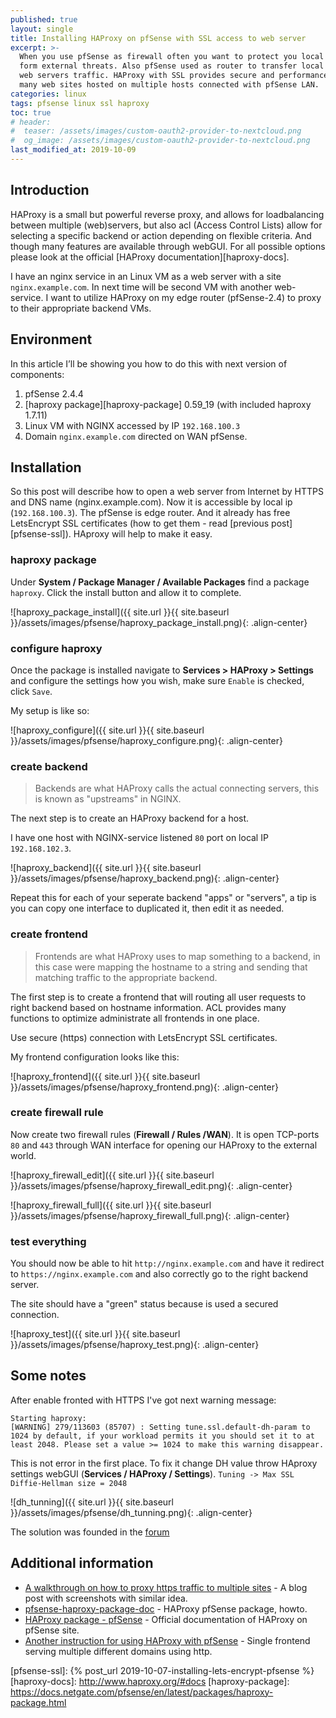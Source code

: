 ```yaml
---
published: true
layout: single
title: Installing HAProxy on pfSense with SSL access to web server
excerpt: >-
  When you use pfSense as firewall often you want to protect you local resources
  form external threats. Also pfSense used as router to transfer local and external
  web servers traffic. HAProxy with SSL provides secure and performance access to
  many web sites hosted on multiple hosts connected with pfSense LAN.
categories: linux
tags: pfsense linux ssl haproxy
toc: true
# header:
#  teaser: /assets/images/custom-oauth2-provider-to-nextcloud.png
#  og_image: /assets/images/custom-oauth2-provider-to-nextcloud.png
last_modified_at: 2019-10-09
---
```



## Introduction

HAProxy is a small but powerful reverse proxy, and allows for loadbalancing
between multiple (web)servers, but also acl (Access Control Lists) allow for
selecting a specific backend or action depending on flexible criteria. And
though many features are available through webGUI. For all possible options
please look at the official [HAProxy documentation][haproxy-docs].

I have an nginx service in an Linux VM as a web server with a site
`nginx.example.com`. In next time will be second VM with another web-service.
I want to utilize HAProxy on my edge router (pfSense-2.4) to proxy to their
appropriate backend VMs.

## Environment

In this article I’ll be showing you how to do this with next version of components:
1. pfSense 2.4.4
2. [haproxy package][haproxy-package] 0.59_19 (with included haproxy 1.7.11)
3. Linux VM with NGINX accessed by IP `192.168.100.3`
4. Domain `nginx.example.com` directed on WAN pfSense.

## Installation

So this post will describe how to open a web server from Internet by HTTPS and DNS name (nginx.example.com).
Now it is accessible by local ip (`192.168.100.3`). The pfSense is edge router.
And it already has free LetsEncrypt SSL certificates (how to get them - read
[previous post][pfsense-ssl]). HAproxy will help to make it easy.

### haproxy package

Under **System / Package Manager / Available Packages** find a package `haproxy`.
Click the install button and allow it to complete.

![haproxy_package_install]({{ site.url }}{{ site.baseurl }}/assets/images/pfsense/haproxy_package_install.png){: .align-center}

### configure haproxy

Once the package is installed navigate to **Services > HAProxy > Settings**
 and configure the settings how you wish, make sure `Enable` is checked, click `Save`.

My setup is like so:

![haproxy_configure]({{ site.url }}{{ site.baseurl }}/assets/images/pfsense/haproxy_configure.png){: .align-center}

### create backend

> Backends are what HAProxy calls the actual connecting servers, this is known as
"upstreams" in NGINX.

The next step is to create an HAProxy backend for a host.

I have one host with NGINX-service listened `80` port on local IP `192.168.102.3`.

![haproxy_backend]({{ site.url }}{{ site.baseurl }}/assets/images/pfsense/haproxy_backend.png){: .align-center}

Repeat this for each of your seperate backend "apps" or "servers",
a tip is you can copy one interface to duplicated it, then edit it as needed.

### create frontend

> Frontends are what HAProxy uses to map something to a backend, in this case were
mapping the hostname to a string and sending that matching traffic to the
appropriate backend.

The first step is to create a frontend that will routing all user requests to
right backend based on hostname information. ACL provides many functions to
optimize administrate all frontends in one place.

Use secure (https) connection with LetsEncrypt SSL certificates.

My frontend configuration looks like this:

![haproxy_frontend]({{ site.url }}{{ site.baseurl }}/assets/images/pfsense/haproxy_frontend.png){: .align-center}

### create firewall rule

Now create two firewall rules (**Firewall / Rules /WAN**).
It is open TCP-ports `80` and `443` through WAN interface  for opening our HAProxy to the external world.

![haproxy_firewall_edit]({{ site.url }}{{ site.baseurl }}/assets/images/pfsense/haproxy_firewall_edit.png){: .align-center}

![haproxy_firewall_full]({{ site.url }}{{ site.baseurl }}/assets/images/pfsense/haproxy_firewall_full.png){: .align-center}

### test everything

You should now be able to hit `http://nginx.example.com` and have it redirect to
`https://nginx.example.com` and also correctly go to the right backend server.

The site should have a "green" status because is used a secured connection.

![haproxy_test]({{ site.url }}{{ site.baseurl }}/assets/images/pfsense/haproxy_test.png){: .align-center}

## Some notes

After enable fronted with HTTPS I've got next warning message:
```
Starting haproxy:
[WARNING] 279/113603 (85707) : Setting tune.ssl.default-dh-param to 1024 by default, if your workload permits it you should set it to at least 2048. Please set a value >= 1024 to make this warning disappear.
```

This is not error in the first place.
To fix it change DH value throw HAproxy settings webGUI (**Services / HAProxy / Settings**).
`Tuning -> Max SSL Diffie-Hellman size = 2048`

![dh_tunning]({{ site.url }}{{ site.baseurl }}/assets/images/pfsense/dh_tunning.png){: .align-center}

The solution was founded in the [forum](https://forum.netgate.com/topic/111505/how-do-i-fix-this-error-in-haproxy)

## Additional information

* [A walkthrough on how to proxy https traffic to multiple sites](https://blog.devita.co/pfsense-to-proxy-traffic-for-websites-using-pfsense/#step1installthehaproxypackage) -
    A blog post with screenshots with similar idea.
* [pfsense-haproxy-package-doc](https://github.com/PiBa-NL/pfsense-haproxy-package-doc/wiki#https-for-multiple-domains-using-sni-from-1-frontend) -
    HAProxy pfSense package, howto.
* [HAProxy package - pfSense](https://docs.netgate.com/pfsense/en/latest/packages/haproxy-package.html) -
    Official documentation of HAProxy on pfSense site.
* [Another instruction for using HAProxy with pfSense](https://github.com/PiBa-NL/pfsense-haproxy-package-doc/wiki/Single-frontend-serving-multiple-different-domains-using-http) -
    Single frontend serving multiple different domains using http.

[pfsense-ssl]: {% post_url 2019-10-07-installing-lets-encrypt-pfsense %}
[haproxy-docs]: http://www.haproxy.org/#docs
[haproxy-package]: https://docs.netgate.com/pfsense/en/latest/packages/haproxy-package.html
